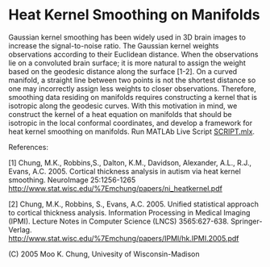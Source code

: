 # Heat Kernel Smoothing on Manifolds

Gaussian kernel smoothing has been widely used in 3D brain images to increase the signal-to-noise ratio. 
The Gaussian kernel weights observations according to their Euclidean distance. When the observations lie on 
a convoluted brain surface; it is more natural to assign the weight based on the geodesic distance along the surface [1-2]. 
On a curved manifold, a straight line between two points is not the shortest distance so one may incorrectly assign 
less weights to closer observations. Therefore, smoothing data residing on manifolds requires constructing a kernel that 
is isotropic along the geodesic curves. With this motivation in mind, we construct the kernel of a heat equation on manifolds 
that should be isotropic in the local conformal coordinates, and develop a framework for heat kernel smoothing on manifolds. 
Run MATLAb Live Script [SCRIPT.mlx](https://github.com/laplcebeltrami/hk/blob/main/SCRIPT.mlx).


References: 

[1] Chung, M.K., Robbins,S., Dalton, K.M., Davidson, Alexander, A.L., R.J., Evans, A.C. 2005. Cortical thickness analysis in autism 
via heat kernel smoothing. NeuroImage 25:1256-1265 
http://www.stat.wisc.edu/%7Emchung/papers/ni_heatkernel.pdf

[2] Chung, M.K., Robbins, S., Evans, A.C. 2005. Unified statistical approach to cortical thickness analysis. Information Processing 
in Medical Imaging (IPMI). Lecture Notes in Computer Science (LNCS) 3565:627-638. Springer-Verlag.
http://www.stat.wisc.edu/%7Emchung/papers/IPMI/hk.IPMI.2005.pdf


(C) 2005 Moo K. Chung, Univesity of Wisconsin-Madison
